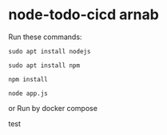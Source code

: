 # node-todo-cicd arnab

Run these commands:


`sudo apt install nodejs`


`sudo apt install npm`


`npm install`

`node app.js`

or Run by docker compose

test

